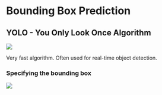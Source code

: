 # Bounding Box Prediction

## YOLO - You Only Look Once Algorithm

![](../.gitbook/assets/screen-shot-2020-09-24-at-2.43.44-pm.png)

Very fast algorithm. Often used for real-time object detection.&#x20;

### Specifying the bounding box

![](../.gitbook/assets/screen-shot-2020-09-24-at-2.48.16-pm.png)
